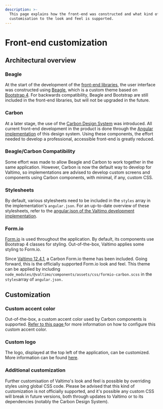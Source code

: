 ```yaml
---
description: >-
  This page explains how the front-end was constructed and what kind of
  customisation to the look and feel is supported.
---
```


# Front-end customization

## Architectural overview

### Beagle

At the start of the development of the [front-end libraries](https://github.com/valtimo-platform/valtimo-frontend-libraries), the user interface was constructed using [Beagle](https://foxythemes.net/preview/products/beagle/index.html), which is a custom theme based on [Bootstrap 4](https://getbootstrap.com/docs/4.0). For backwards compatibility, Beagle and Bootstrap are still included in the front-end libraries, but will not be upgraded in the future.

### Carbon

At a later stage, the use of the [Carbon Design System](https://carbondesignsystem.com/) was introduced. All current front-end development in the product is done through the [Angular implementation](https://angular.carbondesignsystem.com/?path=/story/components-welcome--to-carbon-angular) of this design system. Using these components, the effort needed to develop a professional, accessible front-end is greatly reduced.

### Beagle/Carbon Compatibility

Some effort was made to allow Beagle and Carbon to work together in the same application. However, Carbon is now the default way to develop for Valtimo, so implementations are advised to develop custom screens and components using Carbon components, with minimal, if any, custom CSS.

### Stylesheets

By default, various stylesheets need to be included in the `styles` array in the implementation's `angular.json`. For an up-to-date overview of these stylesheets, refer to the [angular.json of the Valtimo development implementation](https://github.com/valtimo-platform/valtimo-frontend-template/blob/v/12/angular.json).

### Form.io

[Form.io](https://form.io/) is used throughout the application. By default, its components use Bootstrap 4 classes for styling. Out-of-the-box, Valtimo applies some styling to Form.io.

Since [Valtimo 12.4.1](https://docs.valtimo.nl/release-notes/12.x.x/12.4.0/12.4.1), a Carbon Form.io theme has been included. Going forward, this is the officially supported Form.io look and feel. This theme can be applied by including `node_modules/@valtimo/components/assets/css/formio-carbon.scss` in the `styles`array of `angular.json.`

## Customization

### Custom accent color

Out-of-the-box, a custom accent color used by Carbon components is supported. [Refer to this page ](customizing-carbon-theme.md)for more information on how to configure this custom accent color.

### Custom logo

The logo, displayed at the top left of the application, can be customized. More information can be found [here](./#custom-logo).

### Additional customization

Further customisation of Valtimo's look and feel is possible by overriding styles using global CSS code. Please be advised that this kind of customization is not officially supported, and it's possible any custom CSS will break in future versions, both through updates to Valtimo or to its dependencies (notably the Carbon Design System).

